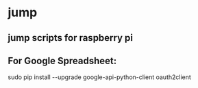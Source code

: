 # jump
## jump scripts for raspberry pi


## For Google Spreadsheet:
sudo pip install --upgrade google-api-python-client oauth2client
